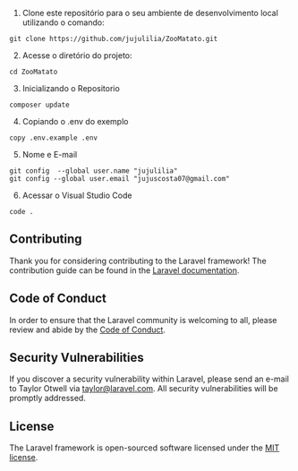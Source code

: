1. Clone este repositório para o seu ambiente de desenvolvimento local utilizando o comando:
```
git clone https://github.com/jujulilia/ZooMatato.git
```
2. Acesse o diretório do projeto:
```
cd ZooMatato
```
3. Inicializando o Repositorio
```
composer update
```
4. Copiando o .env do exemplo
```
copy .env.example .env
```
5. Nome e E-mail
```
git config  --global user.name "jujulilia"
git config --global user.email "jujuscosta07@gmail.com"
```
6. Acessar o Visual Studio Code
```
code .
```

## Contributing

Thank you for considering contributing to the Laravel framework! The contribution guide can be found in the [Laravel documentation](https://laravel.com/docs/contributions).

## Code of Conduct

In order to ensure that the Laravel community is welcoming to all, please review and abide by the [Code of Conduct](https://laravel.com/docs/contributions#code-of-conduct).

## Security Vulnerabilities

If you discover a security vulnerability within Laravel, please send an e-mail to Taylor Otwell via [taylor@laravel.com](mailto:taylor@laravel.com). All security vulnerabilities will be promptly addressed.

## License

The Laravel framework is open-sourced software licensed under the [MIT license](https://opensource.org/licenses/MIT).
